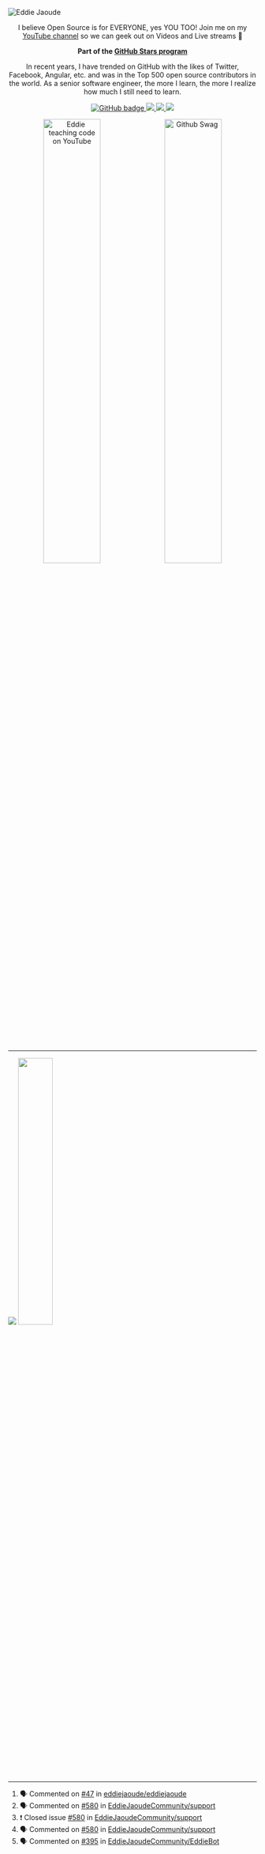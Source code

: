 ![Eddie Jaoude](https://user-images.githubusercontent.com/624760/97735079-c7f2d780-1ad1-11eb-84b6-52740912a1bc.jpg)

<p align="center">I believe Open Source is for EVERYONE, yes YOU TOO! Join me on my <a href="http://youtube.com/eddiejaoude?sub_confirmation=1">YouTube channel</a> so we can geek out on Videos and Live streams 🎥</p>

<p align="center"><b>Part of the <a href = "https://stars.github.com/profiles"> GitHub Stars program </a></b></p>

<p align="center">In recent years, I have trended on GitHub with the likes of Twitter, Facebook, Angular, etc. and was in the Top 500 open source contributors in the world. As a senior software engineer, the more I learn, the more I realize how much I still need to learn.</p>
</p>

<p align="center">
  <a href="https://github.com/eddiejaoude?tab=followers">
    <img src="https://img.shields.io/github/followers/eddiejaoude?label=Followers&logo=GitHub&style=for-the-badge" alt="GitHub badge" />
  </a>
  <a href="http://twitter.com/eddiejaoude">
    <img src="https://img.shields.io/twitter/follow/eddiejaoude?label=Twitter&logo=twitter&style=for-the-badge" />
  </a>
  <a href="https://discord.com/invite/jZQs6Wu">
    <img src="https://img.shields.io/discord/699608417039286293?logo=discord&style=for-the-badge" />
  </a>
  <a href="http://youtube.com/eddiejaoude?sub_confirmation=1">
    <img src="https://img.shields.io/youtube/views/2IzRSHT5Hw8?label=YouTube&logo=YouTube&style=for-the-badge" />
  </a>
</p>

<p align="center">
  <img width="48%" src="https://user-images.githubusercontent.com/624760/87853406-a34b6900-c901-11ea-834b-07d90ca3d4fa.gif" alt="Eddie teaching code on YouTube" />
  <img width="48%" src="https://user-images.githubusercontent.com/624760/87853370-37690080-c901-11ea-8207-5ad27ce5f7b8.gif" alt="Github Swag" />
</p>
  

---

<p align="left">
  
  <img src="https://github-readme-stats.vercel.app/api?username=eddiejaoude&show_icons=true&theme=tokyonight&line_height=50" />
  <img width="37.2%" src="https://github-readme-stats.vercel.app/api/top-langs/?username=eddiejaoude&count_private=true&theme=tokyonight&line_height=50">

</p>

---
<!--START_SECTION:activity-->
1. 🗣 Commented on [#47](https://github.com/eddiejaoude/eddiejaoude/issues/47) in [eddiejaoude/eddiejaoude](https://github.com/eddiejaoude/eddiejaoude)
2. 🗣 Commented on [#580](https://github.com/EddieJaoudeCommunity/support/issues/580) in [EddieJaoudeCommunity/support](https://github.com/EddieJaoudeCommunity/support)
3. ❗️ Closed issue [#580](https://github.com/EddieJaoudeCommunity/support/issues/580) in [EddieJaoudeCommunity/support](https://github.com/EddieJaoudeCommunity/support)
4. 🗣 Commented on [#580](https://github.com/EddieJaoudeCommunity/support/issues/580) in [EddieJaoudeCommunity/support](https://github.com/EddieJaoudeCommunity/support)
5. 🗣 Commented on [#395](https://github.com/EddieJaoudeCommunity/EddieBot/issues/395) in [EddieJaoudeCommunity/EddieBot](https://github.com/EddieJaoudeCommunity/EddieBot)
<!--END_SECTION:activity-->
